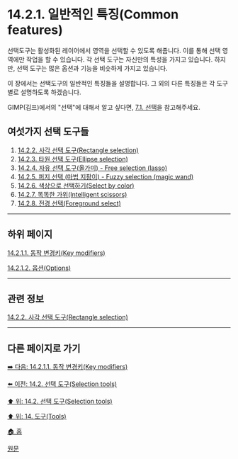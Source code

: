 # 14.2.1. 일반적인 특징(Common features)
선택도구는 활성화된 레이어에서 영역을 선택할 수 있도록 해줍니다. 이를 통해 선택 영역에만 작업을 할 수 있습니다. 각 선택 도구는 자신만의 특성을 가지고 있습니다. 하지만, 선택 도구는 많은 옵션과 기능을 비슷하게 가지고 있습니다.

이 장에서는 선택도구의 일반적인 특징들을 설명합니다. 그 외의 다른 특징들은 각 도구별로 설명하도록 하겠습니다.

GIMP(김프)에서의 "선택"에 대해서 알고 싶다면, [7.1. 선택](./07-01-00-the-selection.md)을 참고해주세요.

## 여섯가지 선택 도구들

1. [14.2.2. 사각 선택 도구(Rectangle selection)](./14-02-02-00-rectangle-selection.md)
2. [14.2.3. 타원 선택 도구(Ellipse selection)](./14-02-03-ellipse-selection.md)
3. [14.2.4. 자유 선택 도구(올가미) - Free selection (lasso)](./14-02-04-free-selection-lasso.md)
4. [14.2.5. 퍼지 선택 (마법 지팡이) - Fuzzy selection (magic wand)](./14-02-05-fuzzy-selection-magic-wand.md)
5. [14.2.6. 색상으로 선택하기(Select by color)](./14-02-06-select-by-color.md)
6. [14.2.7. 똑똑한 가위(Intelligent scissors)](./14-02-07-intelligent-scissors.md)
7. [14.2.8. 전경 선택(Foreground select)](./14-02-08-foreground-select.md)

***

## 하위 페이지

[14.2.1.1. 동작 변경키(Key modifiers)](./14-02-01-01-key_modifiers.md)

[14.2.1.2. 옵션(Options)](./14-02-01-02-options.md)

***

## 관련 정보

[14.2.2. 사각 선택 도구(Rectangle selection)](./14-02-02-00-rectangle-selection.md)

***

## 다른 페이지로 가기

[➡️ 다음: 14.2.1.1. 동작 변경키(Key modifiers)](./14-02-01-01-key_modifiers.md)

[⬅️ 이전: 14.2. 선택 도구(Selection tools)](./14-02-00-selection-tools.md)

[⬆️ 위: 14.2. 선택 도구(Selection tools)](./14-02-00-selection-tools.md)

[⬆️ 위: 14. 도구(Tools)](./14-00-tools.md)

[🏠 홈](./00-home.md)

[원문](https://docs.gimp.org/2.10/ko/gimp-tools-selection.html#gimp-tool-select)